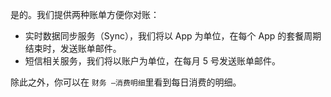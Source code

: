 是的。我们提供两种账单方便你对账：

* 实时数据同步服务（Sync），我们将以 App 为单位，在每个 App 的套餐周期结束时，发送账单邮件。
* 短信相关服务，我们将以账户为单位，在每月 5 号发送账单邮件。

除此之外，你可以在 `财务 —消费明细`里看到每日消费的明细。

